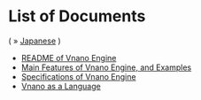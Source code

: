 # List of Documents
( &raquo; [Japanese](README_JAPANESE.md) )

- [README of Vnano Engine](../README.md)
- [Main Features of Vnano Engine, and Examples](FEATURE.md)
- [Specifications of Vnano Engine](SPEC.md)
- [Vnano as a Language](LANGUAGE.md)
